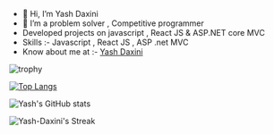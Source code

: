 - 👋 Hi, I’m Yash Daxini
- 👀 I’m a problem solver , Competitive programmer
- Developed projects on javascript , React JS & ASP.NET core MVC
- Skills :- Javascript , React JS , ASP .net MVC 
- Know about me at :- [Yash Daxini](https://yash-daxini.netlify.app/) 



![trophy](https://github-profile-trophy.vercel.app/?username=Yash-Daxini&show_icons=true&theme=radical)

[![Top Langs](https://github-readme-stats.vercel.app/api/top-langs/?username=Yash-Daxini&show_icons=true&theme=radical)](https://github.com/anuraghazra/github-readme-stats)

![Yash's GitHub stats](https://github-readme-stats.vercel.app/api?username=Yash-Daxini&show_icons=true&theme=radical)

![Yash-Daxini's Streak](https://github-readme-streak-stats.herokuapp.com/?user=Yash-Daxini&theme=radical&hide_border=false)

